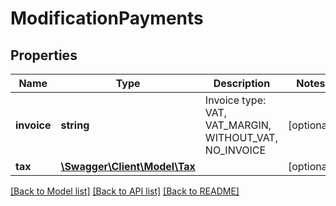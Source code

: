 # ModificationPayments

## Properties
Name | Type | Description | Notes
------------ | ------------- | ------------- | -------------
**invoice** | **string** | Invoice type: VAT, VAT_MARGIN, WITHOUT_VAT, NO_INVOICE | [optional] 
**tax** | [**\Swagger\Client\Model\Tax**](Tax.md) |  | [optional] 

[[Back to Model list]](../../README.md#documentation-for-models) [[Back to API list]](../../README.md#documentation-for-api-endpoints) [[Back to README]](../../README.md)

